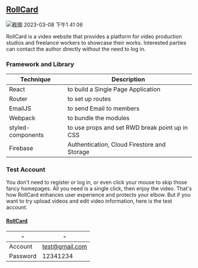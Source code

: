 ## [RollCard](https://rollcard.web.app/)


![截圖 2023-03-08 下午1 41 06](https://user-images.githubusercontent.com/105920543/223653251-53b52f90-067c-4796-a1f5-1343f0530d9c.png)

RollCard is a video website that provides a platform for video production studios and freelance workers to showcase their works. Interested parties can contact the author directly without the need to log in.


### Framework and Library

| Technique | Description |
| --------- | ----------  |
| React | to build a Single Page Application |
| Router | to set up routes |
| EmailJS | to send Email to members |
| Webpack |to bundle the modules |
| styled-components | to use props and set RWD break point up in CSS |
| Firebase | Authentication, Cloud Firestore and Storage |


### Test Account

You don't need to register or log in, or even click your mouse to skip those fancy homepages. All you need is a single click, then enjoy the video. That's how RollCard enhances user experience and protects your elbow. But if you want to try upload videos and edit video information, here is the test account.


#### [RollCard](https://rollcard.web.app/)

| - | - |
| ------- | ------- |
| Account | test@gmail.com |
| Password | 12341234 |

